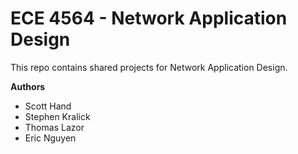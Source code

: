 # ECE 4564 - Network Application Design

This repo contains shared projects for Network Application Design.

**Authors**
- Scott Hand
- Stephen Kralick
- Thomas Lazor
- Eric Nguyen 
